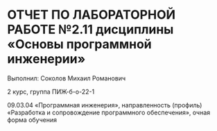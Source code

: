# ОТЧЕТ ПО ЛАБОРАТОРНОЙ РАБОТЕ №2.11 дисциплины «Основы программной инженерии» 

Выполнил: Соколов Михаил Романович

2 курс, группа ПИЖ-б-о-22-1 

09.03.04 «Программная инженерия», направленность (профиль) «Разработка и сопровождение программного обеспечения», очная форма обучения 
